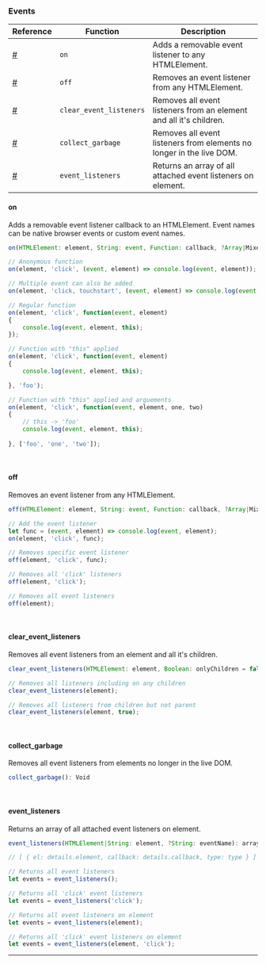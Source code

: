 ### Events

| Reference                                                          | Function                | Description                                                          |
|--------------------------------------------------------------------|-------------------------|----------------------------------------------------------------------|
| <a href="#on" class="js-waypoint-trigger">#</a>                    | `on`                    | Adds a removable event listener to any HTMLElement.                  |
| <a href="#off" class="js-waypoint-trigger">#</a>                   | `off`                   | Removes an event listener from any HTMLElement.                      |
| <a href="#clear_event_listeners" class="js-waypoint-trigger">#</a> | `clear_event_listeners` | Removes all event listeners from an element and all it's children.   |
| <a href="#collect_garbage" class="js-waypoint-trigger">#</a>       | `collect_garbage`       | Removes all event listeners from elements no longer in the live DOM. |
| <a href="#event_listeners" class="js-waypoint-trigger">#</a>       | `event_listeners`       | Returns an array of all attached event listeners on element.         |

#### on

Adds a removable event listener callback to an HTMLElement. Event names can be native browser events or custom event names.


```javascript
on(HTMLElement: element, String: event, Function: callback, ?Array|Mixed: args): Void
```

```javascript
// Anonymous function
on(element, 'click', (event, element) => console.log(event, element));

// Multiple event can also be added
on(element, 'click, touchstart', (event, element) => console.log(event, element));

// Regular function
on(element, 'click', function(event, element)
{
	console.log(event, element, this);
});

// Function with "this" applied
on(element, 'click', function(event, element)
{
	console.log(event, element, this);

}, 'foo');

// Function with "this" applied and arguements
on(element, 'click', function(event, element, one, two)
{
	// this -> 'foo'
	console.log(event, element, this);
	
}, ['foo', 'one', 'two']);
```

<br>

#### off

Removes an event listener from any HTMLElement.

```javascript
off(HTMLElement: element, String: event, Function: callback, ?Array|Mixed: args): Void
```

```javascript
// Add the event listener
let func = (event, element) => console.log(event, element);
on(element, 'click', func);

// Removes specific event listener
off(element, 'click', func);

// Removes all 'click' listeners
off(element, 'click');

// Removes all event listeners
off(element);

```

<br>

#### clear_event_listeners

Removes all event listeners from an element and all it's children.

```javascript
clear_event_listeners(HTMLElement: element, Boolean: onlyChildren = false): Void
```

```javascript
// Removes all listeners including on any children
clear_event_listeners(element);

// Removes all listeners from children but not parent
clear_event_listeners(element, true);

```

<br>

#### collect_garbage

Removes all event listeners from elements no longer in the live DOM.

```javascript
collect_garbage(): Void
```

<br>

#### event_listeners

Returns an array of all attached event listeners on element.

```javascript
event_listeners(HTMLElement|String: element, ?String: eventName): array
```

```javascript
// [ { el: details.element, callback: details.callback, type: type } ]

// Returns all event listeners
let events = event_listeners();

// Returns all 'click' event listeners
let events = event_listeners('click');

// Returns all event listeners on element
let events = event_listeners(element);

// Returns all 'click' event listeners on element
let events = event_listeners(element, 'click');
```

---